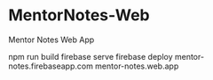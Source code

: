 # MentorNotes-Web
Mentor Notes Web App

npm run build
firebase serve
firebase deploy
mentor-notes.firebaseapp.com
mentor-notes.web.app 